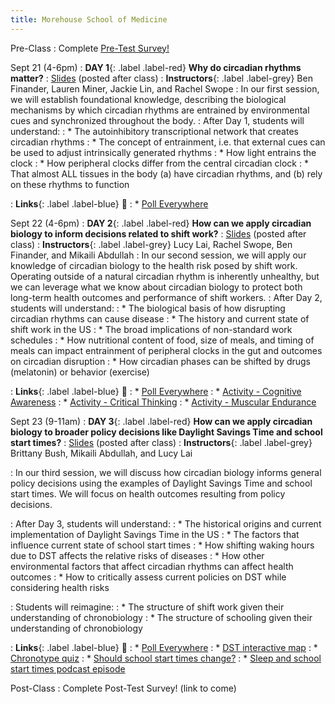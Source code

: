 ```yaml
---
title: Morehouse School of Medicine
---
```


Pre-Class
: Complete [Pre-Test Survey!](https://forms.gle/nioaHasChnYQjqxi7)

Sept 21 (4-6pm)
: **DAY 1**{: .label .label-red} **Why do circadian rhythms matter?** 
    : [Slides]() (posted after class)
: **Instructors**{: .label .label-grey} Ben Finander, Lauren Miner, Jackie Lin, and Rachel Swope
: In our first session, we will establish foundational knowledge, describing the biological mechanisms by which circadian rhythms are entrained by environmental cues and synchronized throughout the body. 
: After Day 1, students will understand:
: * The autoinhibitory transcriptional network that creates circadian rhythms
: * The concept of entrainment, i.e. that external cues can be used to adjust intrinsically generated rhythms
: * How light entrains the clock
: * How peripheral clocks differ from the central circadian clock
: * That almost ALL tissues in the body (a) have circadian rhythms, and (b) rely on these rhythms to function

: **Links**{: .label .label-blue} 🔗
: * [Poll Everywhere](https://pollev.com/laurenminer448) 

Sept 22 (4-6pm)
: **DAY 2**{: .label .label-red} **How can we apply circadian biology to inform decisions related to shift work?** 
    : [Slides]() (posted after class)
: **Instructors**{: .label .label-grey} Lucy Lai, Rachel Swope, Ben Finander, and Mikaili Abdullah
: In our second session, we will apply our knowledge of circadian biology to the health risk posed by shift work. Operating outside of a natural circadian rhythm is inherently unhealthy, but we can leverage what we know about circadian biology to protect both long-term health outcomes and performance of shift workers.
: After Day 2, students will understand:
: * The biological basis of how disrupting circadian rhythms can cause disease
: * The history and current state of shift work in the US
: * The broad implications of non-standard work schedules
: * How nutritional content of food, size of meals, and timing of meals can impact entrainment of peripheral clocks in the gut and outcomes on circadian disruption
: * How circadian phases can be shifted by drugs (melatonin) or behavior (exercise)

: **Links**{: .label .label-blue} 🔗
: * [Poll Everywhere](https://pollev.com/laurenminer448) 
: * [Activity - Cognitive Awareness](https://mahpingfellows.github.io/course/files/ZTActivityCognitiveAwareness.pdf)
: * [Activity - Critical Thinking](https://mahpingfellows.github.io/course/files/ZTActivityCriticalThinking.pdf)
: * [Activity - Muscular Endurance](https://mahpingfellows.github.io/course/files/ZTActivityMuscularEndurance.pdf)

Sept 23 (9-11am)
: **DAY 3**{: .label .label-red} **How can we apply circadian biology to broader policy decisions like Daylight Savings Time and school start times?** 
    : [Slides]() (posted after class) 
: **Instructors**{: .label .label-grey} Brittany Bush, Mikaili Abdullah, and Lucy Lai

: In our third session, we will discuss how circadian biology informs general policy decisions using the examples of Daylight Savings Time and school start times. We will focus on health outcomes resulting from policy decisions.

: After Day 3, students will understand:
: * The historical origins and current implementation of Daylight Savings Time in the US
: * The factors that influence current state of school start times
: * How shifting waking hours due to DST affects the relative risks of diseases
: * How other environmental factors that affect circadian rhythms can affect health outcomes
: * How to critically assess current policies on DST while considering health risks

: Students will reimagine:
: * The structure of shift work given their understanding of chronobiology
: * The structure of schooling given their understanding of chronobiology

: **Links**{: .label .label-blue}  🔗
: * [Poll Everywhere](https://pollev.com/laurenminer448) 
: * [DST interactive map](http://andywoodruff.com/blog/where-to-hate-daylight-saving-time-and-where-to-love-it/)
: * [Chronotype quiz](https://chronotype-self-test.info/index.php?sid=61524&newtest=Y)
: * [Should school start times change?]( https://www.wtxl.com/news/local-news/lcs-survey-should-school-start-times-change)
: * [Sleep and school start times podcast episode](https://open.spotify.com/episode/0BNTZBg1x51Kf9dTUlZtIu?si=7VFG5GV7QY6Or022aTqUwQ&context=spotify%3Ashow%3A4StXNesuuuxFAKKO5D7WqP)

Post-Class
: Complete Post-Test Survey! (link to come)
